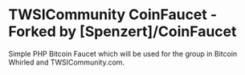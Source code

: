 TWSICommunity CoinFaucet - Forked by [Spenzert]/CoinFaucet
==========

Simple PHP Bitcoin Faucet which will be used for the group in Bitcoin Whirled and TWSICommunity.com.

[Spenzer]: http://github.com/Spenzert/CoinFaucet
